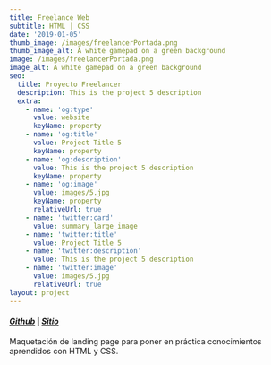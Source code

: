 ```yaml
---
title: Freelance Web
subtitle: HTML | CSS
date: '2019-01-05'
thumb_image: /images/freelancerPortada.png
thumb_image_alt: A white gamepad on a green background
image: /images/freelancerPortada.png
image_alt: A white gamepad on a green background
seo:
  title: Proyecto Freelancer
  description: This is the project 5 description
  extra:
    - name: 'og:type'
      value: website
      keyName: property
    - name: 'og:title'
      value: Project Title 5
      keyName: property
    - name: 'og:description'
      value: This is the project 5 description
      keyName: property
    - name: 'og:image'
      value: images/5.jpg
      keyName: property
      relativeUrl: true
    - name: 'twitter:card'
      value: summary_large_image
    - name: 'twitter:title'
      value: Project Title 5
    - name: 'twitter:description'
      value: This is the project 5 description
    - name: 'twitter:image'
      value: images/5.jpg
      relativeUrl: true
layout: project
---
```

#### [***Github***](https://github.com/andiparodi/maquetacion-Freelancer) | [***Sitio***](https://andiproyecto1.netlify.app/)

Maquetación de landing page para poner en práctica conocimientos aprendidos con HTML y CSS.
